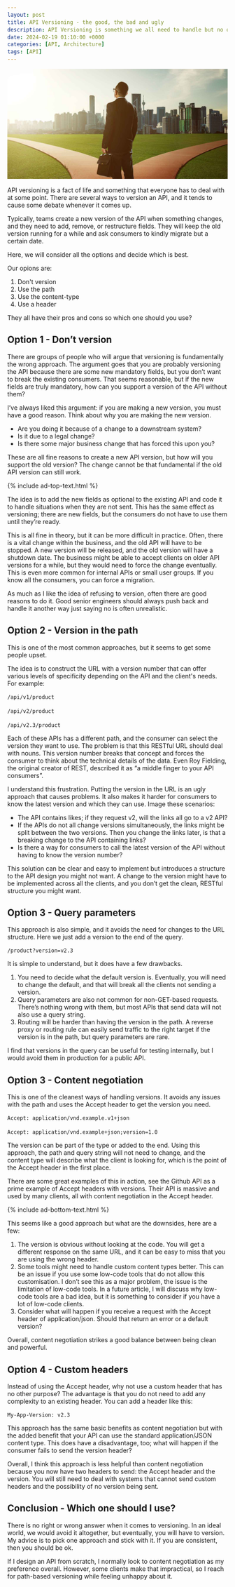 ```yaml
---
layout: post
title: API Versioning - the good, the bad and ugly
description: API Versioning is something we all need to handle but no one really likes. Here are a 4 options of how to version your API
date: 2024-02-19 01:10:00 +0000
categories: [API, Architecture]
tags: [API]
---
```


![Crossroads](/assets/img/crossroads.jpg)

API versioning is a fact of life and something that everyone has to deal with at some point. There are several ways to version an API, and it tends to cause some debate whenever it comes up.

Typically, teams create a new version of the API when something changes, and they need to add, remove, or restructure fields. They will keep the old version running for a while and ask consumers to kindly migrate but a certain date.

Here, we will consider all the options and decide which is best.

Our opions are:

1. Don't version
2. Use the path
3. Use the content-type
4. Use a header

They all have their pros and cons so which one should you use?

## Option 1 - Don’t version

There are groups of people who will argue that versioning is fundamentally the wrong approach. The argument goes that you are probably versioning the API because there are some new mandatory fields, but you don’t want to break the existing consumers. That seems reasonable, but if the new fields are truly mandatory, how can you support a version of the API without them?

I’ve always liked this argument: if you are making a new version, you must have a good reason. Think about why you are making the new version.

- Are you doing it because of a change to a downstream system?
- Is it due to a legal change?
- Is there some major business change that has forced this upon you?

These are all fine reasons to create a new API version, but how will you support the old version? The change cannot be that fundamental if the old API version can still work.

{% include ad-top-text.html %}

The idea is to add the new fields as optional to the existing API and code it to handle situations when they are not sent. This has the same effect as versioning; there are new fields, but the consumers do not have to use them until they’re ready.

This is all fine in theory, but it can be more difficult in practice. Often, there is a vital change within the business, and the old API will have to be stopped. A new version will be released, and the old version will have a shutdown date. The business might be able to accept clients on older API versions for a while, but they would need to force the change eventually. This is even more common for internal APIs or small user groups. If you know all the consumers, you can force a migration.

As much as I like the idea of refusing to version, often there are good reasons to do it. Good senior engineers should always push back and handle it another way just saying no is often unrealistic.

## Option 2 - Version in the path

This is one of the most common approaches, but it seems to get some people upset.

The idea is to construct the URL with a version number that can offer various levels of specificity depending on the API and the client's needs. For example:

```
/api/v1/product

/api/v2/product

/api/v2.3/product
```

Each of these APIs has a different path, and the consumer can select the version they want to use. The problem is that this RESTful URL should deal with nouns. This version number breaks that concept and forces the consumer to think about the technical details of the data. Even Roy Fielding, the original creator of REST, described it as “a middle finger to your API consumers”.

I understand this frustration. Putting the version in the URL is an ugly approach that causes problems. It also makes it harder for consumers to know the latest version and which they can use. Image these scenarios:

- The API contains likes; if they request v2, will the links all go to a v2 API?
- If the APIs do not all change versions simultaneously, the links might be split between the two versions. Then you change the links later, is that a breaking change to the API containing links?
- Is there a way for consumers to call the latest version of the API without having to know the version number?

This solution can be clear and easy to implement but introduces a structure to the API design you might not want. A change to the version might have to be implemented across all the clients, and you don’t get the clean, RESTful structure you might want.

## Option 3 - Query parameters

This approach is also simple, and it avoids the need for changes to the URL structure. Here we just add a version to the end of the query.

```
/product?version=v2.3
```

It is simple to understand, but it does have a few drawbacks.

1. You need to decide what the default version is. Eventually, you will need to change the default, and that will break all the clients not sending a version.
2. Query parameters are also not common for non-GET-based requests. There’s nothing wrong with them, but most APIs that send data will not also use a query string.
3. Routing will be harder than having the version in the path. A reverse proxy or routing rule can easily send traffic to the right target if the version is in the path, but query parameters are rare.

I find that versions in the query can be useful for testing internally, but I would avoid them in production for a public API.

## Option 3 - Content negotiation

This is one of the cleanest ways of handling versions. It avoids any issues with the path and uses the Accept header to get the version you need.

```
Accept: application/vnd.example.v1+json

Accept: application/vnd.example+json;version=1.0
```

The version can be part of the type or added to the end. Using this approach, the path and query string will not need to change, and the content type will describe what the client is looking for, which is the point of the Accept header in the first place.

There are some great examples of this in action, see the Github API as a prime example of Accept headers with versions. Their API is massive and used by many clients, all with content negotiation in the Accept header.

{% include ad-bottom-text.html %}

This seems like a good approach but what are the downsides, here are a few:

1. The version is obvious without looking at the code. You will get a different response on the same URL, and it can be easy to miss that you are using the wrong header.
2. Some tools might need to handle custom content types better. This can be an issue if you use some low-code tools that do not allow this customisation. I don’t see this as a major problem, the issue is the limitation of low-code tools. In a future article, I will discuss why low-code tools are a bad idea, but it is something to consider if you have a lot of low-code clients.
3. Consider what will happen if you receive a request with the Accept header of application/json. Should that return an error or a default version?

Overall, content negotiation strikes a good balance between being clean and powerful.

## Option 4 - Custom headers

Instead of using the Accept header, why not use a custom header that has no other purpose? The advantage is that you do not need to add any complexity to an existing header. You can add a header like this:

```
My-App-Version: v2.3
```

This approach has the same basic benefits as content negotiation but with the added benefit that your API can use the standard application/JSON content type. This does have a disadvantage, too; what will happen if the consumer fails to send the version header?

Overall, I think this approach is less helpful than content negotiation because you now have two headers to send: the Accept header and the version. You will still need to deal with systems that cannot send custom headers and the possibility of no version being sent.

## Conclusion - Which one should I use?

There is no right or wrong answer when it comes to versioning. In an ideal world, we would avoid it altogether, but eventually, you will have to version. My advice is to pick one approach and stick with it. If you are consistent, then you should be ok.

If I design an API from scratch, I normally look to content negotiation as my preference overall. However, some clients make that impractical, so I reach for path-based versioning while feeling unhappy about it.